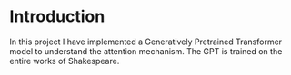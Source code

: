 # Introduction
In this project I have implemented a Generatively Pretrained Transformer model to understand the attention mechanism. The GPT is trained on the entire works of Shakespeare.

